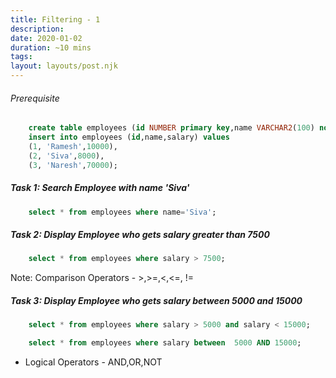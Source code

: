 ```yaml
---
title: Filtering - 1
description:
date: 2020-01-02
duration: ~10 mins
tags:
layout: layouts/post.njk
---
```


###### Prerequisite

```sql
    create table employees (id NUMBER primary key,name VARCHAR2(100) not null,salary NUMBER not null);
    insert into employees (id,name,salary) values
    (1, 'Ramesh',10000),
    (2, 'Siva',8000),
    (3, 'Naresh',70000);
```

##### Task 1: Search Employee with name 'Siva'

```sql
    select * from employees where name='Siva';
```

##### Task 2: Display Employee who gets salary greater than 7500

```sql
    select * from employees where salary > 7500;
```
Note: Comparison Operators -  >,>=,<,<=, !=

##### Task 3: Display Employee who gets salary between 5000 and 15000

```sql
    select * from employees where salary > 5000 and salary < 15000;
```

```sql
    select * from employees where salary between  5000 AND 15000;
```

- Logical Operators - AND,OR,NOT


